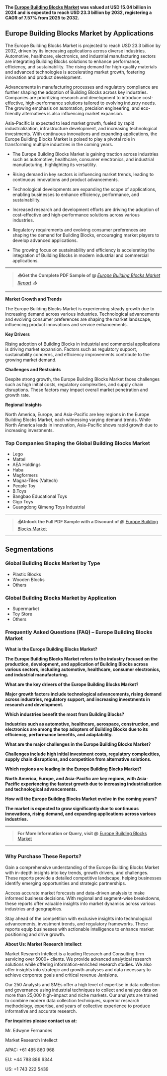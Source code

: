 <p><strong>The <a href="https://www.marketresearchintellect.com/download-sample/?rid=1036368&amp;utm_source=Pulse-April-Europe&amp;utm_medium=852">Europe Building Blocks Market</a> was valued at USD 15.04 billion in 2024 and is expected to reach USD 23.3 billion by 2032, registering a CAGR of 7.57% from 2025 to 2032.</strong></p><h2>Europe Building Blocks Market by Applications&nbsp;</h2><p><p>The Europe Building Blocks Market is projected to reach USD 23.3 billion by 2032, driven by its increasing applications across diverse industries. Automotive, healthcare, electronics, and industrial manufacturing sectors are integrating Building Blocks solutions to enhance performance, efficiency, and sustainability. The rising demand for high-quality materials and advanced technologies is accelerating market growth, fostering innovation and product development.</p><p>Advancements in manufacturing processes and regulatory compliance are further shaping the adoption of Building Blocks across key industries. Companies are prioritizing research and development to introduce cost-effective, high-performance solutions tailored to evolving industry needs. The growing emphasis on automation, precision engineering, and eco-friendly alternatives is also influencing market expansion.</p><p>Asia-Pacific is expected to lead market growth, fueled by rapid industrialization, infrastructure development, and increasing technological investments. With continuous innovations and expanding applications, the Europe Building Blocks Market is poised to play a pivotal role in transforming multiple industries in the coming years.</p></p><ul><li><p>The Europe Building Blocks Market is gaining traction across industries such as automotive, healthcare, consumer electronics, and industrial manufacturing, highlighting its versatility.</p></li><li><p>Rising demand in key sectors is influencing market trends, leading to continuous innovations and product advancements.</p></li><li><p>Technological developments are expanding the scope of applications, enabling businesses to enhance efficiency, performance, and sustainability.</p></li><li><p>Increased research and development efforts are driving the adoption of cost-effective and high-performance solutions across various industries.</p></li><li><p>Regulatory requirements and evolving consumer preferences are shaping the demand for Building Blocks, encouraging market players to develop advanced applications.</p></li><li><p>The growing focus on sustainability and efficiency is accelerating the integration of Building Blocks in modern industrial and commercial applications.</p></li></ul><hr /><blockquote><p><strong><span class="font-[700]">📥Get the Complete PDF Sample of @ </span></strong><em><span class="font-[700]"><a href="https://www.marketresearchintellect.com/download-sample/?rid=1036368&amp;utm_source=Pulse-April-Europe&amp;utm_medium=852" target="_blank" data-tracking-control-name="article-ssr-frontend-pulse_little-text-block" data-tracking-will-navigate="" data-test-link="">Europe Building Blocks Market Report</a>&nbsp;📥</span></em></p></blockquote><hr /><p class="" data-start="77" data-end="360"><strong data-start="77" data-end="105">Market Growth and Trends</strong></p><p class="" data-start="77" data-end="360">The Europe Building Blocks Market is experiencing steady growth due to increasing demand across various industries. Technological advancements and evolving consumer preferences are shaping the market landscape, influencing product innovations and service enhancements.</p><p class="" data-start="362" data-end="606"><strong data-start="362" data-end="377">Key Drivers</strong></p><p class="" data-start="362" data-end="606">Rising adoption of Building Blocks in industrial and commercial applications is driving market expansion. Factors such as regulatory support, sustainability concerns, and efficiency improvements contribute to the growing market demand.</p><p class="" data-start="608" data-end="849"><strong data-start="608" data-end="637">Challenges and Restraints</strong></p><p class="" data-start="608" data-end="849">Despite strong growth, the Europe Building Blocks Market faces challenges such as high initial costs, regulatory complexities, and supply chain disruptions. These factors may impact overall market penetration and growth rate.</p><p class="" data-start="851" data-end="1095"><strong data-start="851" data-end="872">Regional Insights</strong></p><p class="" data-start="851" data-end="1095">North America, Europe, and Asia-Pacific are key regions in the Europe Building Blocks Market, each witnessing varying demand trends. While North America leads in innovation, Asia-Pacific shows rapid growth due to increasing investments.</p><p><h3>Top Companies Shaping the Global Building Blocks Market </h3><ul><li>Lego</li><li>Mattel</li><li>AEA Holdings</li><li>Haba</li><li>Magformers</li><li>Magna-Tiles (Valtech)</li><li>People Toy</li><li>B.Toys</li><li>Bangbao Educational Toys</li><li>Gigo Toys</li><li>Guangdong Qimeng Toys Industrial</li></ul></p><hr /><blockquote><p><strong>📥Unlock the Full PDF Sample with a Discount of @</strong> <a href="https://www.marketresearchintellect.com/ask-for-discount/?rid=1036368&amp;utm_source=Pulse-April-Europe&amp;utm_medium=852">Europe Building Blocks Market</a></p></blockquote><hr /><p><h2>Segmentations</h2><h3>Global Building Blocks Market by Type</h3><ul><li>Plastic Blocks</li><li>Wooden Blocks</li><li>Others</li></ul><h3>Global Building Blocks Market by Application</h3><ul><li>Supermarket</li><li>Toy Store</li><li>Others</li></ul></p><h3><strong>Frequently Asked Questions (FAQ) &ndash; Europe Building Blocks Market</strong></h3><p><strong>What is the Europe Building Blocks Market?</strong></p><p><strong>The Europe Building Blocks Market refers to the industry focused on the production, development, and application of Building Blocks across various sectors, including automotive, healthcare, consumer electronics, and industrial manufacturing.</strong></p><p><strong>What are the key drivers of the Europe Building Blocks Market?</strong></p><p><strong>Major growth factors include technological advancements, rising demand across industries, regulatory support, and increasing investments in research and development.</strong></p><p><strong>Which industries benefit the most from Building Blocks?</strong></p><p><strong>Industries such as automotive, healthcare, aerospace, construction, and electronics are among the top adopters of Building Blocks due to its efficiency, performance benefits, and adaptability.</strong></p><p><strong>What are the major challenges in the Europe Building Blocks Market?</strong></p><p><strong>Challenges include high initial investment costs, regulatory complexities, supply chain disruptions, and competition from alternative solutions.</strong></p><p><strong>Which regions are leading in the Europe Building Blocks Market?</strong></p><p><strong>North America, Europe, and Asia-Pacific are key regions, with Asia-Pacific experiencing the fastest growth due to increasing industrialization and technological advancements.</strong></p><p><strong>How will the Europe Building Blocks Market evolve in the coming years?</strong></p><p><strong>The market is expected to grow significantly due to continuous innovations, rising demand, and expanding applications across various industries.</strong></p><hr /><blockquote><p><span class="font-[700]"><strong>For More Information or Query, visit&nbsp;@</strong>&nbsp;</span><span class="font-[700]"><a href="https://www.marketresearchintellect.com/product/building-blocks-market/?utm_source=Linkedin&utm_medium=852" target="_blank" data-tracking-control-name="article-ssr-frontend-pulse_little-text-block" data-tracking-will-navigate="" data-test-link="">Europe Building Blocks Market</a></span></p></blockquote><hr /><h3><strong data-start="0" data-end="31">Why Purchase These Reports?</strong></h3><p class="" data-start="35" data-end="297">Gain a comprehensive understanding of the Europe Building Blocks Market with in-depth insights into key trends, growth drivers, and challenges. These reports provide a detailed competitive landscape, helping businesses identify emerging opportunities and strategic partnerships.</p><p class="" data-start="299" data-end="540">Access accurate market forecasts and data-driven analysis to make informed business decisions. With regional and segment-wise breakdowns, these reports offer valuable insights into market dynamics across various industries and geographies.</p><p class="" data-start="542" data-end="784">Stay ahead of the competition with exclusive insights into technological advancements, investment trends, and regulatory frameworks. These reports equip businesses with actionable intelligence to enhance market positioning and drive growth.</p><p><strong><span class="font-[700]">About Us: Market Research Intellect</span></strong></p><p><span class="">Market Research Intellect is a leading Research and Consulting firm servicing over 5000+ clients. We provide advanced analytical research solutions while offering information-enriched research studies.&nbsp;</span>We also offer insights into strategic and growth analyses and data necessary to achieve corporate goals and critical revenue Janisions.</p><p><span class="">Our 250 Analysts and SMEs offer a high level of expertise in data collection and governance using industrial techniques to collect and analyze data on more than 25,000 high-impact and niche markets. Our analysts are trained to combine modern data collection techniques, superior research methodology, expertise, and years of collective experience to produce informative and accurate research.</span></p><p><strong>For inquiries please contact us at:</strong></p><p>Mr. Edwyne Fernandes</p><p>Market Research Intellect</p><p>APAC: +61 485 860 968</p><p>EU: +44 788 886 6344</p><p>US: +1 743 222 5439</p>